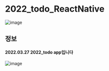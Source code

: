 # 2022_todo_ReactNative
![image](https://user-images.githubusercontent.com/76803855/165727482-896d7447-b615-4112-8e3c-05c0a5d34adc.png)

## 정보
#### 2022.03.27 2022_todo app입니다
![image](https://user-images.githubusercontent.com/76803855/165728363-f9a231ee-bbf3-446d-b9e0-346b59e4cdd1.png)

